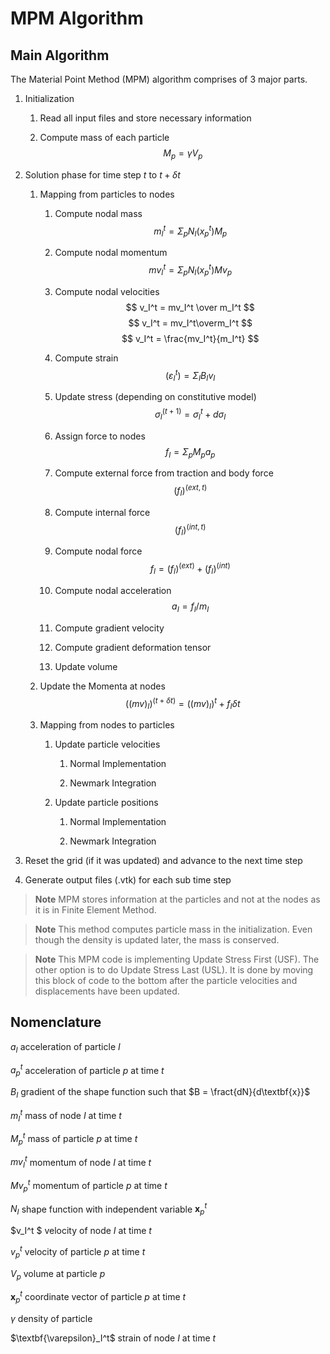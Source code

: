 # MPM Algorithm

## Main Algorithm

The Material Point Method (MPM) algorithm comprises of 3 major parts.

1. Initialization

    1. Read all input files and store necessary information

    1. Compute mass of each particle
        $$ M_p = \gamma V_p $$

1. Solution phase for time step $t$ to $t + \delta t$

    1. Mapping from particles to nodes 

        1. Compute nodal mass 
            $$ m_I^t = \Sigma_p N_I(x_p^t) M_p $$

        1. Compute nodal momentum
            $$ mv_I^t = \Sigma_p N_I(x_p^t) Mv_p $$

        1. Compute nodal velocities
            $$ v_I^t = mv_I^t \over m_I^t $$
            $$ v_I^t = mv_I^t\overm_I^t $$
            $$ v_I^t = \frac{mv_I^t}{m_I^t} $$

        1. Compute strain
            $$ (\varepsilon_I^t) = \Sigma_I B_I v_I $$

        1. Update stress (depending on constitutive model)
            $$ \sigma_I^(t+1) = \sigma_I^t + d\sigma_I $$

        1. Assign force to nodes
            $$ f_I = \Sigma_p M_p a_p  $$

        1. Compute external force from traction and body force
            $$ (f_I)^(ext,t) $$

        1. Compute internal force
            $$ (f_I)^(int,t) $$

        1. Compute nodal force
            $$ f_I = (f_I)^(ext) + (f_I)^(int)  $$

        1. Compute nodal acceleration
            $$ a_I = f_I / m_I $$

        1. Compute gradient velocity
            $$   $$

        1. Compute gradient deformation tensor
            $$   $$

        1. Update volume
            $$   $$



    1. Update the Momenta at nodes
        $$((mv)_I)^(t+\delta t) = ((mv)_I)^t + f_I \delta t$$
   
    1. Mapping from nodes to particles

        1. Update particle velocities
        
            1. Normal Implementation

            1. Newmark Integration

        1. Update particle positions

            1. Normal Implementation

            1. Newmark Integration

1. Reset the grid (if it was updated) and advance to the next time step

1. Generate output files (.vtk) for each sub time step

> **Note** MPM stores information at the particles and not at the nodes as it is in Finite Element Method.

> **Note** This method computes particle mass in the initialization. Even though the density is updated later, the mass is conserved.

> **Note** This MPM code is implementing Update Stress First (USF). The other option is to do Update Stress Last (USL). It is done by moving this block of code to the bottom after the particle velocities and displacements have been updated.


## Nomenclature

$a_I$ acceleration of particle $I$

$a_p^t$ acceleration of particle $p$ at time $t$

$B_I$ gradient of the shape function such that $B = \fract{dN}{d\textbf{x}}$

$m_I^t$ mass of node $I$ at time $t$

$M_p^t$ mass of particle $p$ at time $t$

$mv_I^t$ momentum of node $I$ at time $t$

$Mv_p^t$ momentum of particle $p$ at time $t$

$N_I$ shape function with independent variable $\textbf{x}_p^t$

$v_I^t $ velocity of node $I$ at time $t$

$v_p^t$ velocity of particle $p$ at time $t$ 

$V_p$ volume at particle $p$

$\textbf{x}_p^t$ coordinate vector of particle $p$ at time $t$

$\gamma$ density of particle

$\textbf{\varepsilon}_I^t$ strain of node $I$ at time $t$